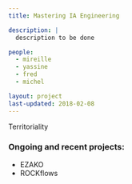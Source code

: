 ```yaml
---
title: Mastering IA Engineering

description: |
  description to be done

people:
  - mireille
  - yassine
  - fred
  - michel

layout: project
last-updated: 2018-02-08
---
```


Territoriality

### Ongoing and recent projects:

  - EZAKO
  - ROCKflows
  

